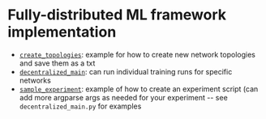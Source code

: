 # Fully-distributed ML framework implementation

- [`create_topologies`](https://github.com/msakarvadia/distributed_ml/blob/main/src/create_topologies.py): example for how to create new network topologies and save them as a txt
- [`decentralized_main`](https://github.com/msakarvadia/distributed_ml/blob/main/src/decentralized_main.py): can run individual training runs for specific networks
- [`sample_experiment`](https://github.com/msakarvadia/distributed_ml/blob/main/src/sample_experiment.py): example of how to create an experiment script (can add more argparse args as needed for your experiment -- see `decentralized_main.py` for examples
